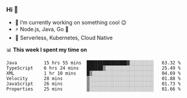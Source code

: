 ### Hi 👋

<!--
**nodejh/nodejh** is a ✨ _special_ ✨ repository because its `README.md` (this file) appears on your GitHub profile.

Here are some ideas to get you started:

- 🔭 I’m currently working on ...
- 🌱 I’m currently learning ...
- 👯 I’m looking to collaborate on ...
- 🤔 I’m looking for help with ...
- 💬 Ask me about ...
- 📫 How to reach me: ...
- 😄 Pronouns: ...
- ⚡ Fun fact: ...
-->

- 🔭 I’m currently working on something cool :wink:
- ⚡ Node.js, Java, Go :thought_balloon:
- 🤖 Serverless, Kubernetes, Cloud Native

📊 **This week I spent my time on**

<!--START_SECTION:waka-->

```text
Java          15 hrs 55 mins  ███████████████▓░░░░░░░░░   63.32 %
TypeScript    6 hrs 24 mins   ██████▒░░░░░░░░░░░░░░░░░░   25.49 %
XML           1 hr 10 mins    █▒░░░░░░░░░░░░░░░░░░░░░░░   04.69 %
Velocity      28 mins         ▒░░░░░░░░░░░░░░░░░░░░░░░░   01.88 %
JavaScript    26 mins         ▒░░░░░░░░░░░░░░░░░░░░░░░░   01.73 %
Properties    25 mins         ▒░░░░░░░░░░░░░░░░░░░░░░░░   01.66 %
```

<!--END_SECTION:waka-->


<!--
:traffic_light: **Visitors**

![visitors](https://visitor-badge.glitch.me/badge?page_id=nodejh.nodejh)
-->
